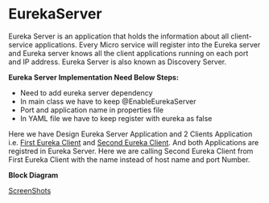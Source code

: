 # EurekaServer

Eureka Server is an application that holds the information about all client-service applications. Every Micro service will register into the Eureka server and Eureka server knows all the client applications running on each port and IP address. Eureka Server is also known as Discovery Server.

**Eureka Server Implementation Need Below Steps:**

* Need to add eureka server dependency
* In main class we have to keep @EnableEurekaServer
* Port and application name in properties file
* In YAML file we have to keep register with eureka as false

Here we have Design Eureka Server Application and 2 Clients Application i.e. [First Eureka Client]() and [Second Eureka Client](). And both Applications are registred in Eureka Server. Here we are calling Second Eureka Client from First Eureka Client with the name instead of host name and port Number.

**Block Diagram**

[ScreenShots]()

